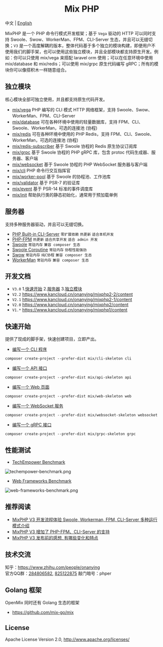 <h1 align="center">Mix PHP</h1>

中文 | [English](README_EN.md)

MixPHP 是一个 PHP 命令行模式开发框架；基于 `Vega` 驱动的 HTTP 可以同时支持 Swoole、Swow、WorkerMan、FPM、CLI-Server 生态，并且可以无缝切换；`V3` 是一个高度解耦的版本，整体代码基于多个独立的模块构建，即便用户不使用我们的脚手架，也可以使用这些独立模块，并且全部模块都支持原生开发。例如：你可以只使用 mix/vega 来搭配 laravel orm 使用；可以在任意环境中使用 mix/database 和 mix/redis；可以使用 mix/grpc 原生代码编写 gRPC；所有的模块你可以像搭积木一样随意组合。

## 独立模块

核心模块全部可独立使用，并且都支持原生代码开发。

- [mix/vega](src/vega) PHP 编写的 CLI 模式 HTTP 网络框架，支持 Swoole、Swow、WorkerMan、FPM、CLI-Server
- [mix/database](src/database) 可在各种环境中使用的轻量数据库，支持 FPM、CLI、Swoole、WorkerMan，可选的连接池 (协程)
- [mix/redis](src/redis) 可在各种环境中使用的 PHP Redis，支持 FPM、CLI、Swoole、WorkerMan，可选的连接池 (协程)
- [mix/redis-subscriber](src/redis-subscriber) 基于 Swoole 协程的 Redis 原生协议订阅库
- [mix/grpc](src/grpc) 基于 Swoole 协程的 PHP gRPC 库，包含 protoc 代码生成器、服务器、客户端
- [mix/websocket](src/websocket) 基于 Swoole 协程的 PHP WebSocket 服务器与客户端
- [mix/cli](src/cli) PHP 命令行交互指挥官
- [mix/worker-pool](src/worker-pool) 基于 Swoole 的协程池、工作池库
- [mix/validator](src/validator) 基于 PSR-7 的验证库
- [mix/event](src/event) 基于 PSR-14 标准的事件调度库
- [mix/init](src/init) 帮助执行类的静态初始化，通常用于预加载单例

## 服务器

支持多种服务器驱动，并且可以无缝切换。

- [PHP Built-in CLI-Server](examples/api-skeleton/composer.json#L8) `零扩展依赖` `热更新` `适合本机开发`
- [PHP-FPM](examples/api-skeleton/public/index.php) `热更新` `适合共享开发` `适合 admin 开发`
- [Swoole](examples/api-skeleton/composer.json#L9) `常驻内存` `兼容 composer 生态`
- [Swoole Coroutine](examples/api-skeleton/composer.json#L10) `常驻内存` `协程性能强劲`
- [Swow](examples/api-skeleton/composer.json#L11) `常驻内存` `纯C协程` `兼容 composer 生态`
- [WorkerMan](examples/api-skeleton/composer.json#L12) `常驻内存` `兼容 composer 生态`

## 开发文档

- `V3.0` 1.[快速开始](#快速开始) 2.[服务器](#服务器) 3.[独立模块](#独立模块)
- `V2.2` https://www.kancloud.cn/onanying/mixphp2-2/content
- `V2.1` https://www.kancloud.cn/onanying/mixphp2-1/content
- `V2.0` https://www.kancloud.cn/onanying/mixphp2/content
- `V1.*` https://www.kancloud.cn/onanying/mixphp1/content

## 快速开始

提供了现成的脚手架，快速创建项目，立即产出。

- [编写一个 CLI 程序](examples/cli-skeleton#readme)

```
composer create-project --prefer-dist mix/cli-skeleton cli
```

- [编写一个 API 接口](examples/api-skeleton#readme)

```
composer create-project --prefer-dist mix/api-skeleton api
```

- [编写一个 Web 页面](examples/web-skeleton#readme)

```
composer create-project --prefer-dist mix/web-skeleton web
```

- [编写一个 WebSocket 服务](examples/websocket-skeleton#readme)

```
composer create-project --prefer-dist mix/websocket-skeleton websocket
```

- [编写一个 gRPC 接口](examples/grpc-skeleton#readme)

```
composer create-project --prefer-dist mix/grpc-skeleton grpc
```

## 性能测试

- [TechEmpower Benchmark](https://www.techempower.com/benchmarks/#section=data-r21&test=db&l=zik073-6bj)

![techempower-benchmark.png](techempower-benchmark.png)

- [Web Frameworks Benchmark](https://web-frameworks-benchmark.netlify.app/result?l=php)

![web-frameworks-benchmark.png](web-frameworks-benchmark.png)

## 推荐阅读

- [MixPHP V3 开发流程体验 Swoole, Workerman, FPM, CLI-Server 多种运行模式介绍](https://zhuanlan.zhihu.com/p/398381870)
- [MixPHP V3 增加了 PHP-FPM、CLI-Server 的支持](https://zhuanlan.zhihu.com/p/394059925)
- [MixPHP V3 发布前的感想, 有哪些变化和特点](https://zhuanlan.zhihu.com/p/392558932)

## 技术交流

知乎：https://www.zhihu.com/people/onanying    
官方QQ群：[284806582](https://shang.qq.com/wpa/qunwpa?idkey=b3a8618d3977cda4fed2363a666b081a31d89e3d31ab164497f53b72cf49968a), [825122875](http://shang.qq.com/wpa/qunwpa?idkey=d2908b0c7095fc7ec63a2391fa4b39a8c5cb16952f6cfc3f2ce4c9726edeaf20) 敲门暗号：phper

## Golang 框架

OpenMix 同时还有 Golang 生态的框架

- https://github.com/mix-go/mix

## License

Apache License Version 2.0, http://www.apache.org/licenses/

